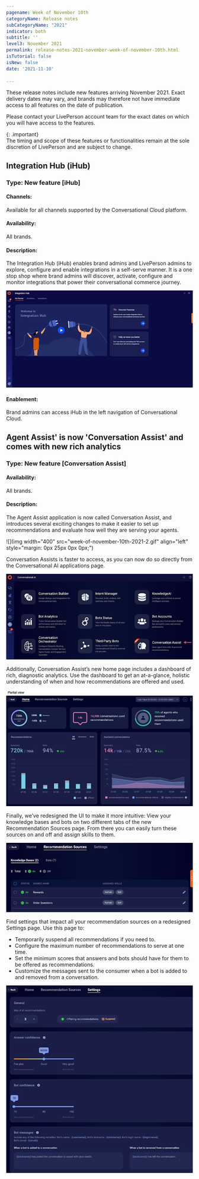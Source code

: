 ```yaml
---
pagename: Week of November 10th
categoryName: Release notes
subCategoryName: "2021"
indicator: both
subtitle: ''
level3: November 2021
permalink: release-notes-2021-november-week-of-november-10th.html
isTutorial: false
isNew: false
date: '2021-11-10'

---
```


These release notes include new features arriving November 2021. Exact delivery dates may vary, and brands may therefore not have immediate access to all features on the date of publication.

Please contact your LivePerson account team for the exact dates on which you will have access to the features.

{: .important}  
The timing and scope of these features or functionalities remain at the sole discretion of LivePerson and are subject to change.

## Integration Hub (iHub)
### Type: New feature [iHub]

#### Channels: 
Available for all channels supported by the Conversational Cloud platform.

#### Availability:
All brands.

#### Description:
The Integration Hub (iHub) enables brand admins and LivePerson admins to explore, configure and enable integrations in a self-serve manner. It is a one stop shop where brand admins will discover, activate, configure and monitor integrations that power their conversational commerce journey.

![](img/week-of-november-10th-2021-1.png)
#### Enablement:
Brand admins can access iHub in the left navigation of Conversational Cloud. 

## Agent Assist' is now 'Conversation Assist' and comes with new rich analytics
### Type: New feature [Conversation Assist]

#### Availability:
All brands.

#### Description:
The Agent Assist application is now called Conversation Assist, and introduces several exciting changes to make it easier to set up recommendations and evaluate how well they are serving your agents.

![](img width="400" src="week-of-november-10th-2021-2.gif" align="left" style="margin: 0px 25px 0px 0px;")

Conversation Assists is faster to access, as you can now do so directly from the Conversational AI applications page.

![](img/week-of-november-10th-2021-3.png)

Additionally, Conversation Assist’s new home page includes a dashboard of rich, diagnostic analytics. Use the dashboard to get an at-a-glance, holistic understanding of when and how recommendations are offered and used.

![](img/week-of-november-10th-2021-4.png)

Finally, we’ve redesigned the UI to make it more intuitive: View your knowledge bases and bots on two different tabs of the new Recommendation Sources page. From there you can easily turn these sources on and off and assign skills to them.

![](img/week-of-november-10th-2021-5.png)

Find settings that impact all your recommendation sources on a redesigned Settings page. Use this page to:

* Temporarily suspend all recommendations if you need to.
* Configure the maximum number of recommendations to serve at one time.
* Set the minimum scores that answers and bots should have for them to be offered as recommendations.
* Customize the messages sent to the consumer when a bot is added to and removed from a conversation.

![](img/week-of-november-10th-2021-6.png)
